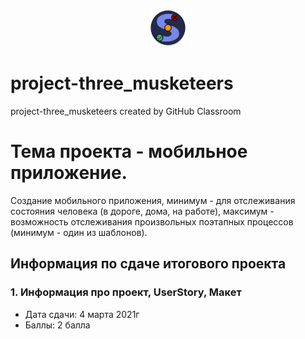 <p align="center">
 <a href="https://github.com/TRPP-IKBO-06/project-three_musketeers/releases">
 <img src="./app/src/main/res/mipmap-xxxhdpi/ic_launcher_round.png" height="60">
  </a>
</p>

# project-three_musketeers
project-three_musketeers created by GitHub Classroom

# Тема проекта - мобильное приложение. 
Создание мобильного приложения, минимум - для отслеживания состояния человека (в дороге, дома, на работе), максимум - возможность отслеживания произвольных поэтапных процессов (минимум - один из шаблонов).

## Информация по сдаче итогового проекта
### 1. Информация про проект, UserStory, Макет
  * Дата сдачи: 4 марта 2021г
  * Баллы: 2 балла
